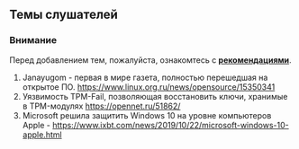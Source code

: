 ## Темы слушателей
### Внимание
Перед добавлением тем, пожалуйста, ознакомтесь с **[рекомендациями](Recommendations_for_the_proposed_topics.md)**.
1. Janayugom - первая в мире газета, полностью перешедшая на открытое ПО. https://www.linux.org.ru/news/opensource/15350341
2. Уязвимость TPM-Fail, позволяющая восстановить ключи, хранимые в TPM-модулях https://opennet.ru/51862/
3. Microsoft решила защитить Windows 10 на уровне компьютеров Apple - https://www.ixbt.com/news/2019/10/22/microsoft-windows-10-apple.html
